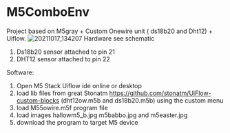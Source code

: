 # M5ComboEnv
Project based on M5gray + Custom Onewire unit ( ds18b20 and Dht12) + Uiflow.
![20211017_134207](https://user-images.githubusercontent.com/7823288/144311828-9b55deab-69bc-4875-818e-21d58cf602b9.jpg)
Hardware see schematic
1) Ds18b20 sensor attached to pin 21
2) DHT12 sensor attached to pin 22 

Software:
1) Open M5 Stack Uiflow ide online or desktop
2) load lib files from great Stonatm https://github.com/stonatm/UiFlow-custom-blocks (dht12ow.m5b and ds18b20.m5b)  using the custom menu 
3) load M55owire.m5f program file 
4) load images hallowm5_b.jpg m5babbo.jpg and m5easter.jpg
5) download the program to target M5 device
